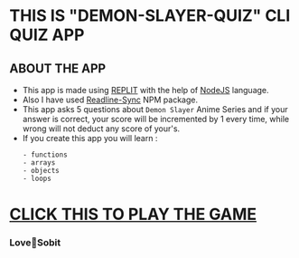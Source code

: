 # **THIS IS "DEMON-SLAYER-QUIZ" CLI QUIZ APP**
## **ABOUT THE APP**
- This app is made using [REPLIT](https://www.replit.com/) with the help of [NodeJS](https://nodejs.org/en/) language.
- Also I have used [Readline-Sync](https://www.npmjs.com/package/readline-sync) NPM package.
- This app asks 5 questions about `Demon Slayer` Anime Series and if your answer is correct, your score will be incremented by 1 every time, while wrong will not deduct any score of your's.
- If you create this app you will learn : 
    ```
    - functions
    - arrays
    - objects
    - loops
    ```
# **[CLICK THIS TO PLAY THE GAME](https://replit.com/@SobitPrasad/Demon-Slayer-Quiz?embed=1&output=1&utm_source=pocket_mylist)**    

### **Love💜Sobit**
